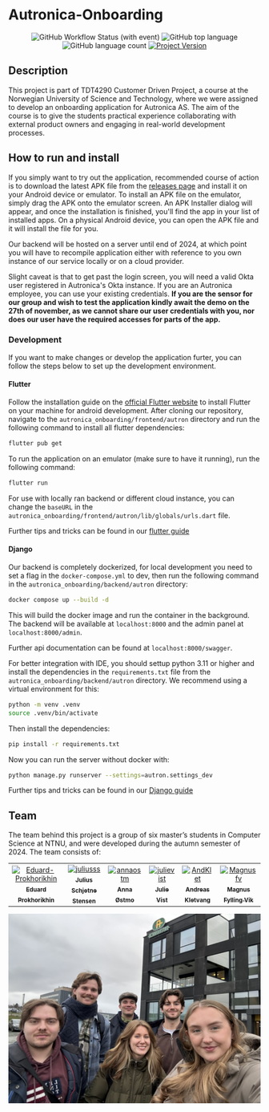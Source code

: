 # Autronica-Onboarding

<div align="center">

![GitHub Workflow Status (with event)](https://img.shields.io/github/actions/workflow/status/Eduard-Prokhorikhin/Autronica-Onboarding/actions/workflows/docker-image.yml)
![GitHub top language](https://img.shields.io/github/languages/top/Eduard-Prokhorikhin/Autronica-Onboarding)
![GitHub language count](https://img.shields.io/github/languages/count/Eduard-Prokhorikhin/Autronica-Onboarding)
[![Project Version](https://img.shields.io/badge/version-1.0.0-blue)](https://img.shields.io/badge/version-1.0.0-blue)

</div>

## Description

This project is part of TDT4290 Customer Driven Project, a course at the Norwegian University of Science and Technology, where we were assigned to develop an onboarding application for Autronica AS. The aim of the course is to give the students practical experience collaborating with external product owners and engaging in real-world development processes.

## How to run and install

If you simply want to try out the application, recommended course of action is to download the latest APK file from the [releases page](https://github.com/Eduard-Prokhorikhin/Autronica-Onboarding/releases) and install it on your Android device or emulator. To install an APK file on the emulator, simply drag the APK onto the emulator screen. An APK Installer dialog will appear, and once the installation is finished, you'll find the app in your list of installed apps. On a physical Android device, you can open the APK file and it will install the file for you.  

Our backend will be hosted on a server until end of 2024, at which point you will have to recompile application either with reference to you own instance of our service locally or on a cloud provider.

Slight caveat is that to get past the login screen, you will need a valid Okta user registered in Autronica's Okta instance. If you are an Autronica employee, you can use your existing credentials. **If you are the sensor for our group and wish to test the application kindly await the demo on the 27th of november, as we cannot share our user credentials with you, nor does our user have the required accesses  for parts of the app.**

### Development

If you want to make changes or develop the application furter, you can follow the steps below to set up the development environment.

#### Flutter

Follow the installation guide on the [official Flutter website](https://flutter.dev/docs/get-started/install) to install Flutter on your machine for android development. After cloning our repository, navigate to the `autronica_onboarding/frontend/autron` directory and run the following command to install all flutter dependencies:

```bash
flutter pub get
```

To run the application on an emulator (make sure to have it running), run the following command:

```bash
flutter run
```

For use with locally ran backend or different cloud instance, you can change the `baseURL` in the `autronica_onboarding/frontend/autron/lib/globals/urls.dart` file.

Further tips and tricks can be found in our [flutter guide](guide/flutter.md)

#### Django

Our backend is completely dockerized, for local development you need to set a flag in the `docker-compose.yml` to dev, then run the following command in the `autronica_onboarding/backend/autron` directory:

```bash
docker compose up --build -d
```

This will build the docker image and run the container in the background. The backend will be available at `localhost:8000` and the admin panel at `localhost:8000/admin`.

Further api documentation can be found at `localhost:8000/swagger`.

For better integration with IDE, you should settup python 3.11 or higher and install the dependencies in the `requirements.txt` file from the `autronica_onboarding/backend/autron` directory. We recommend using a virtual environment for this:

```bash
python -m venv .venv
source .venv/bin/activate
```

Then install the dependencies:

```bash
pip install -r requirements.txt
```

Now you can run the server without docker with:

```bash
python manage.py runserver --settings=autron.settings_dev
```

Further tips and tricks can be found in our [Django guide](guide/django.md)

## Team

The team behind this project is a group of six master’s students in Computer Science at NTNU, and were developed during the autumn semester of 2024. The team consists of:

<table align="center">
    <tr>
        <td align="center">
                <a href="https://github.com/Eduard-Prokhorikhin">
                        <img src="https://github.com/Eduard-Prokhorikhin.png?size=100" width="100px;" alt="Eduard-Prokhorikhin"/><br />
                        <sub><b>Eduard Prokhorikhin</b></sub>
                </a>
        </td>
        <td align="center">
                <a href="https://github.com/julleeee">
                        <img src="https://github.com/julleeee.png?size=100" width="100px;" alt="juliusss"/><br />
                        <sub><b>Julius Schjetne Stensen</b></sub>
                </a>
        </td>
        <td align="center">
                <a href="https://github.com/annaostm">
                        <img src="https://github.com/annaostm.png?size=100" width="100px;" alt="annaostm"/><br />
                        <sub><b>Anna Østmo</b></sub>
                </a>
        </td>
        <td align="center">
                <a href="https://github.com/julievist">
                        <img src="https://github.com/julievist.png?size=100" width="100px;" alt="julievist"/><br />
                        <sub><b>Julie Vist</b></sub>
                </a>
        </td>
        <td align="center">
                <a href="https://github.com/AndKlet">
                        <img src="https://github.com/AndKlet.png?size=100" width="100px;" alt="AndKlet"/><br />
                        <sub><b>Andreas Kletvang</b></sub>
                </a>
        </td>
        <td align="center">
                <a href="https://github.com/Magnusfv">
                        <img src="https://github.com/Magnusfv.png?size=100" width="100px;" alt="Magnusfv"/><br />
                        <sub><b>Magnus Fylling Vik</b></sub>
                </a>
        </td>
    </tr>
</table>

![Group picture](docs/img/Team.jpeg)

